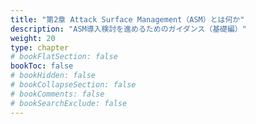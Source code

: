 ```yaml
---
title: "第2章 Attack Surface Management（ASM）とは何か"
description: "ASM導入検討を進めるためのガイダンス（基礎編）"
weight: 20
type: chapter
# bookFlatSection: false
bookToc: false
# bookHidden: false
# bookCollapseSection: false
# bookComments: false
# bookSearchExclude: false
---
```

